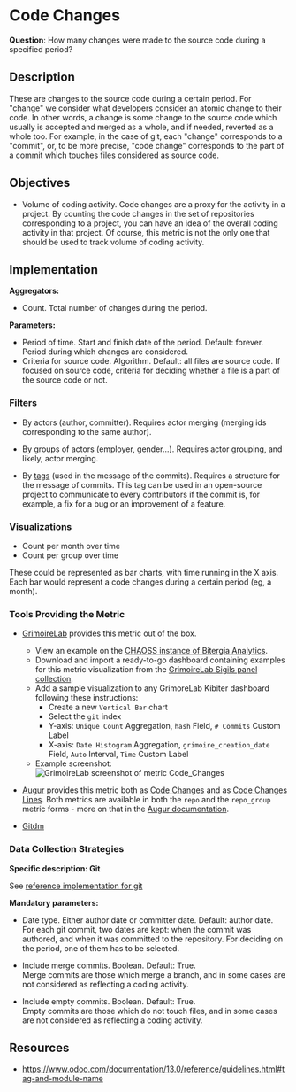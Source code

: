 # Code Changes

**Question**: How many changes were made to the source code during a specified period? 


## Description

These are changes to the source code during a certain period.
For "change" we consider what developers consider an atomic change to their code.
In other words, a change is some change to the source code which usually
is accepted and merged as a whole, and if needed, reverted as a whole too.
For example, in the case of git, each "change" corresponds to a "commit",
or, to be more precise, "code change" corresponds to the part of a commit which
touches files considered as source code.


## Objectives

* Volume of coding activity.
    Code changes are a proxy for the activity in a project.
    By counting the code changes in the set of repositories corresponding
    to a project, you can have an idea of the overall coding activity in
    that project.
    Of course, this metric is not the only one that should be
    used to track volume of coding activity.


## Implementation

**Aggregators:**
* Count. Total number of changes during the period.

**Parameters:**
* Period of time. Start and finish date of the period. Default: forever.
 Period during which changes are considered.
* Criteria for source code. Algorithm. Default: all files are source code.
 If focused on source code, criteria for deciding whether a file is a part of the source code or not.


### Filters

* By actors (author, committer). Requires actor merging
(merging ids corresponding to the same author).

* By groups of actors (employer, gender...). Requires actor grouping,
and likely, actor merging.

* By [tags](https://www.odoo.com/documentation/13.0/reference/guidelines.html#tag-and-module-name) (used in the message of the commits).
Requires a structure for the message of commits.
This tag can be used in an open-source project to communicate to every contributors
if the commit is, for example, a fix for a bug or an improvement of a feature.

### Visualizations

* Count per month over time
* Count per group over time

These could be represented as bar charts, with time running in the X axis.
Each bar would represent a code changes during a certain period (eg, a month).


### Tools Providing the Metric

* [GrimoireLab](https://chaoss.github.io/grimoirelab) provides this metric out of the box.
  - View an example on the [CHAOSS instance of Bitergia Analytics](https://chaoss.biterg.io/app/kibana#/dashboard/Git).  
  - Download and import a ready-to-go dashboard containing examples for this metric visualization from the [GrimoireLab Sigils panel collection](https://chaoss.github.io/grimoirelab-sigils/panels/git/).
  - Add a sample visualization to any GrimoreLab Kibiter dashboard following these instructions:
    * Create a new `Vertical Bar` chart
    * Select the `git` index
    * Y-axis: `Unique Count` Aggregation, `hash` Field, `# Commits` Custom Label
    * X-axis: `Date Histogram` Aggregation, `grimoire_creation_date` Field, `Auto` Interval, `Time` Custom Label
  - Example screenshot: ![GrimoireLab screenshot of metric Code_Changes](https://github.com/chaoss/wg-evolution/blob/master/metrics/images/code_changes-GrimoireLab.png)

* [Augur](http://augur.osshealth.io/) provides this metric both as [Code Changes](http://augur.osshealth.io/api_docs/#api-Evolution-code_changes_repo/) and as [Code Changes Lines](http://augur.osshealth.io/api_docs/#api-Evolution-code_changes_lines_repo). Both metrics are available in both the `repo` and the `repo_group` metric forms - more on that in the [Augur documentation](https://oss-augur.readthedocs.io/en/master/getting-started/create-a-metric/overview.html#metric-forms).

* [Gitdm](https://repo.or.cz/w/git-dm.git)


### Data Collection Strategies

**Specific description: Git**

See [reference implementation for git](https://github.com/chaoss/wg-evolution/blob/master/implementations/notebooks_df/code_changes_git.ipynb)

__Mandatory parameters:__

* Date type. Either author date or committer date. Default: author date.  
    For each git commit, two dates are kept: when the commit was authored, and when it was committed to the repository. For deciding on the period, one of them has to be selected.

* Include merge commits. Boolean. Default: True.  
    Merge commits are those which merge a branch, and in some cases are not considered as reflecting a coding activity.

* Include empty commits. Boolean. Default: True.  
    Empty commits are those which do not touch files, and in some cases are not considered as reflecting a coding activity.

## Resources

* https://www.odoo.com/documentation/13.0/reference/guidelines.html#tag-and-module-name
